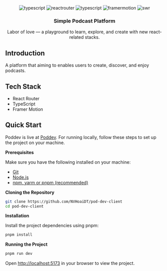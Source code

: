 <div align="center">

  <div>
    <img src="https://img.shields.io/badge/-Vite-black?style=for-the-badge&logoColor=white&logo=vite&color=646CFF" alt="typescript" />    
    <img src="https://img.shields.io/badge/-React_Router-black?style=for-the-badge&logo=reactrouter&logoColor=white&color=CA4245" alt="reactrouter" />
    <img src="https://img.shields.io/badge/-Typescript-black?style=for-the-badge&logoColor=white&logo=typescript&color=3178C6" alt="typescript" />    
    <img src="https://img.shields.io/badge/-Framer-black?style=for-the-badge&logo=framer&logoColor=white&color=0055FF
    " alt="framermotion" />        
    <img src="https://img.shields.io/badge/-SWR-black?style=for-the-badge&logo=swr&logoColor=white&color=000000 " alt="swr" />    
  </div>

  <h3 align="center">Simple Podcast Platform</h3>

   <div align="center">
    <p>
        Labor of love — a playground to learn, explore, and create with new react-related stacks.
    </p>
    </div>
</div>

## Introduction

A platform that aiming to enables users to create, discover, and enjoy podcasts.

## Tech Stack

-  React Router
-  TypeScript
-  Framer Motion

## Quick Start

Poddev is live at [Poddev](). For running locally, follow these steps to set up the project on your machine.

**Prerequisites**

Make sure you have the following installed on your machine:

-  [Git](https://git-scm.com/)
-  [Node.js](https://nodejs.org/en)
-  [npm, yarm or pnpm (recommended)](https://www.npmjs.com/)

**Cloning the Repository**

```bash
git clone https://github.com/NVHoaiDT/pod-dev-client
cd pod-dev-client
```

**Installation**

Install the project dependencies using pnpm:

```bash
pnpm install
```

**Running the Project**

```bash
pnpm run dev
```

Open [http://localhost:5173](http://localhost:5173) in your browser to view the project.
